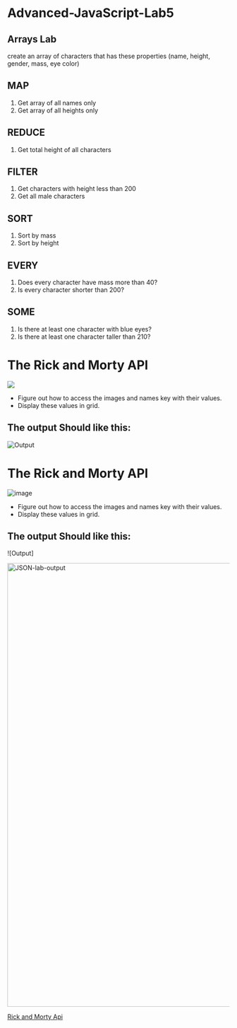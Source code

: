 # Advanced-JavaScript-Lab5
## Arrays Lab

create an array of characters that has these properties (name, height, gender, mass, eye color) 

## MAP
1. Get array of all names only
2. Get array of all heights only


## REDUCE
1. Get total height of all characters

## FILTER
1. Get characters with height less than 200
2. Get all male characters


## SORT
1. Sort by mass
2. Sort by height


## EVERY
1. Does every character have mass more than 40?
2. Is every character shorter than 200?

## SOME
1. Is there at least one character with blue eyes?
2. Is there at least one character taller than 210?


# The Rick and Morty API
<img src="giphy.gif">

- Figure out how to access the images and names key with their values.
- Display these values in grid.


## The output Should like this:
![Output](JSON-lab-output.png)

# The Rick and Morty API

![image](https://user-images.githubusercontent.com/92260175/187862534-ff5941cc-15f7-4929-b144-9b2cfe451e01.gif)

- Figure out how to access the images and names key with their values.
- Display these values in grid.


## The output Should like this:
![Output]

<img width="1004" alt="JSON-lab-output" src="https://user-images.githubusercontent.com/92260175/187864057-3b056ac2-8f79-4f4a-b2b3-c3fd9da2a415.png">


[Rick and Morty Api](https://rickandmortyapi.com/documentation/#rest)
